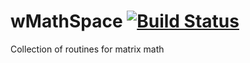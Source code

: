 
# wMathSpace [![Build Status](https://travis-ci.org/Wandalen/wMathSpace.svg?branch=master)](https://travis-ci.org/Wandalen/wMathSpace)

Collection of routines for matrix math


























